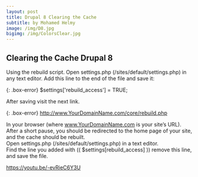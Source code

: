 ```yaml
---
layout: post
title: Drupal 8 Clearing the Cache
subtitle: by Mohamed Helmy
image: /img/D8.jpg
bigimg: /img/ColorsClear.jpg
---
```


## Clearing the Cache Drupal 8 <br/>

Using the rebuild script.
Open settings.php (/sites/default/settings.php) in any text editor. Add this line to the end of the file and save it:<br/>

{: .box-error}
$settings['rebuild_access'] = TRUE;<br/>

After saving visit the next link.<br/>

{: .box-error}
http://www.YourDomainName.com/core/rebuild.php <br/>

In your browser (where www.YourDomainName.com is your site’s URL).<br/> 
After a short pause, you should be redirected to the home page of your site, and the cache should be rebuilt.<br/>
Open settings.php (/sites/default/settings.php) in a text editor.<br/>
Find the line you added with (( $settings[rebuild_access] )) remove this line, and save the file.<br/>

https://youtu.be/-evRieC6Y3U
